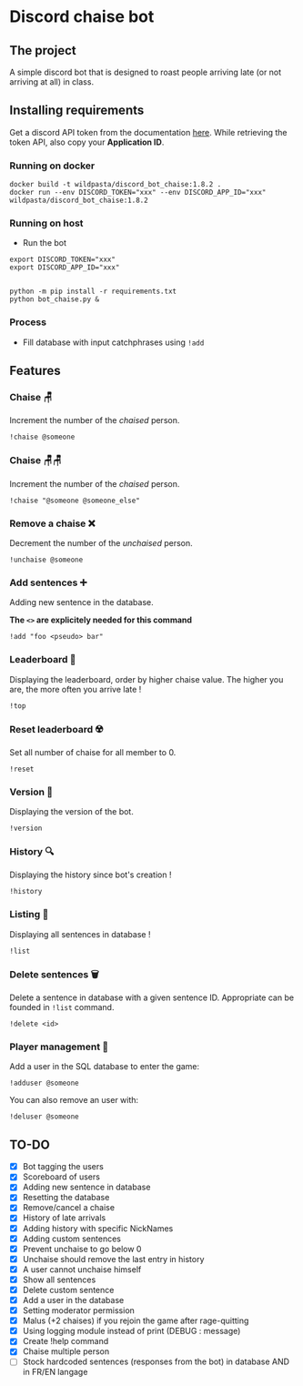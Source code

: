 # Discord chaise bot

## The project

A simple discord bot that is designed to roast people arriving late (or not arriving at all) in class.

## Installing requirements

Get a discord API token from the documentation [here](https://discordpy.readthedocs.io/en/stable/discord.html).
While retrieving the token API, also copy your **Application ID**.

### Running on docker  
```
docker build -t wildpasta/discord_bot_chaise:1.8.2 .
docker run --env DISCORD_TOKEN="xxx" --env DISCORD_APP_ID="xxx" wildpasta/discord_bot_chaise:1.8.2
```


### Running on host
- Run the bot
```
export DISCORD_TOKEN="xxx"
export DISCORD_APP_ID="xxx"


python -m pip install -r requirements.txt
python bot_chaise.py &
```

### Process
- Fill database with input catchphrases using `!add`



## Features

### Chaise 🪑

Increment the number of the *chaised* person.

```
!chaise @someone
```
### Chaise 🪑🪑

Increment the number of the *chaised* person.

```
!chaise "@someone @someone_else"
```

### Remove a chaise ❌

Decrement the number of the *unchaised* person.

```
!unchaise @someone
```

### Add sentences ➕

Adding new sentence in the database.

**The `<>` are explicitely needed for this command**

```
!add "foo <pseudo> bar"
```

### Leaderboard 🥇

Displaying the leaderboard, order by higher chaise value.
The higher you are, the more often you arrive late !

```
!top
```

### Reset leaderboard ☢️

Set all number of chaise for all member to 0.

```
!reset
```

### Version 🎲

Displaying the version of the bot.

```
!version
```

### History 🔍

Displaying the history since bot's creation !

```
!history
```

### Listing 📖

Displaying all sentences in database !

```
!list
```

### Delete sentences 🗑️

Delete a sentence in database with a given sentence ID.
Appropriate <id> can be founded in `!list` command.

```
!delete <id>
```

### Player management 💁

Add a user in the SQL database to enter the game:

```
!adduser @someone
```

You can also remove an user with:

```
!deluser @someone
```

## TO-DO

 - [X] Bot tagging the users
 - [X] Scoreboard of users
 - [X] Adding new sentence in database
 - [X] Resetting the database
 - [X] Remove/cancel a chaise
 - [X] History of late arrivals 
 - [X] Adding history with specific NickNames
 - [X] Adding custom sentences
 - [X] Prevent unchaise to go below 0
 - [X] Unchaise should remove the last entry in history
 - [X] A user cannot unchaise himself
 - [X] Show all sentences
 - [X] Delete custom sentence
 - [X] Add a user in the database
 - [X] Setting moderator permission 
 - [X] Malus (+2 chaises) if you rejoin the game after rage-quitting
 - [X] Using logging module instead of print (DEBUG : message)
 - [X] Create !help command
 - [X] Chaise multiple person
 - [ ] Stock hardcoded sentences (responses from the bot) in database AND in FR/EN langage